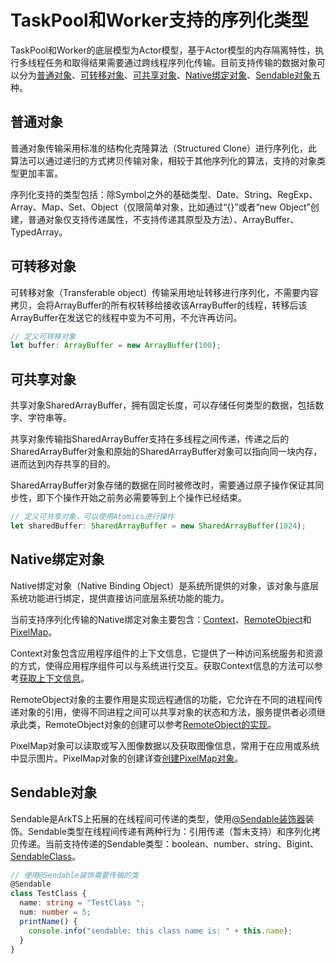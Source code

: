 # TaskPool和Worker支持的序列化类型
TaskPool和Worker的底层模型为Actor模型，基于Actor模型的内存隔离特性，执行多线程任务和取得结果需要通过跨线程序列化传输。目前支持传输的数据对象可以分为[普通对象](#普通对象)、[可转移对象](#可转移对象)、[可共享对象](#可共享对象)、[Native绑定对象](#native绑定对象)、[Sendable对象](#sendable对象)五种。


## 普通对象

普通对象传输采用标准的结构化克隆算法（Structured Clone）进行序列化，此算法可以通过递归的方式拷贝传输对象，相较于其他序列化的算法，支持的对象类型更加丰富。

序列化支持的类型包括：除Symbol之外的基础类型、Date、String、RegExp、Array、Map、Set、Object（仅限简单对象，比如通过“{}”或者“new Object”创建，普通对象仅支持传递属性，不支持传递其原型及方法）、ArrayBuffer、TypedArray。


## 可转移对象

可转移对象（Transferable object）传输采用地址转移进行序列化，不需要内容拷贝，会将ArrayBuffer的所有权转移给接收该ArrayBuffer的线程，转移后该ArrayBuffer在发送它的线程中变为不可用，不允许再访问。


```ts
// 定义可转移对象
let buffer: ArrayBuffer = new ArrayBuffer(100);
```


## 可共享对象

共享对象SharedArrayBuffer，拥有固定长度，可以存储任何类型的数据，包括数字、字符串等。

共享对象传输指SharedArrayBuffer支持在多线程之间传递，传递之后的SharedArrayBuffer对象和原始的SharedArrayBuffer对象可以指向同一块内存，进而达到内存共享的目的。

SharedArrayBuffer对象存储的数据在同时被修改时，需要通过原子操作保证其同步性，即下个操作开始之前务必需要等到上个操作已经结束。


```ts
// 定义可共享对象，可以使用Atomics进行操作
let sharedBuffer: SharedArrayBuffer = new SharedArrayBuffer(1024);
```

## Native绑定对象

Native绑定对象（Native Binding Object）是系统所提供的对象，该对象与底层系统功能进行绑定，提供直接访问底层系统功能的能力。

当前支持序列化传输的Native绑定对象主要包含：[Context](../application-models/application-context-stage.md)、[RemoteObject](../reference/apis-ipc-kit/js-apis-rpc.md#remoteobject)和[PixelMap](../reference/apis-image-kit/js-apis-image.md#pixelmap7)。

Context对象包含应用程序组件的上下文信息，它提供了一种访问系统服务和资源的方式，使得应用程序组件可以与系统进行交互。获取Context信息的方法可以参考[获取上下文信息](../application-models/application-context-stage.md)。

RemoteObject对象的主要作用是实现远程通信的功能，它允许在不同的进程间传递对象的引用，使得不同进程之间可以共享对象的状态和方法，服务提供者必须继承此类，RemoteObject对象的创建可以参考[RemoteObject的实现](../reference/apis-ipc-kit/js-apis-rpc.md#remoteobject)。

PixelMap对象可以读取或写入图像数据以及获取图像信息，常用于在应用或系统中显示图片。PixelMap对象的创建详查[创建PixelMap对象](../reference/apis-image-kit/js-apis-image.md#imagecreatepixelmap8)。


## Sendable对象

Sendable是ArkTS上拓展的在线程间可传递的类型，使用[@Sendable装饰器](../arkts-utils/arkts-sendable.md)装饰。Sendable类型在线程间传递有两种行为：引用传递（暂未支持）和序列化拷贝传递。当前支持传递的Sendable类型：boolean、number、string、Bigint、[SendableClass](../arkts-utils/arkts-sendable.md#基本概念)。


```ts
// 使用@Sendable装饰需要传输的类
@Sendable
class TestClass {
  name: string = "TestClass ";
  num: number = 5;
  printName() {
    console.info("sendable: this class name is: " + this.name);
  }
}
```
